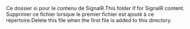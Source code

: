 <span data-ttu-id="3372f-101">Ce dossier si pour le contenu de SignalR.</span><span class="sxs-lookup"><span data-stu-id="3372f-101">This folder if for SignalR content.</span></span> <span data-ttu-id="3372f-102">Supprimer ce fichier lorsque le premier fichier est ajouté à ce répertoire.</span><span class="sxs-lookup"><span data-stu-id="3372f-102">Delete this file when the first file is added to this directory.</span></span>